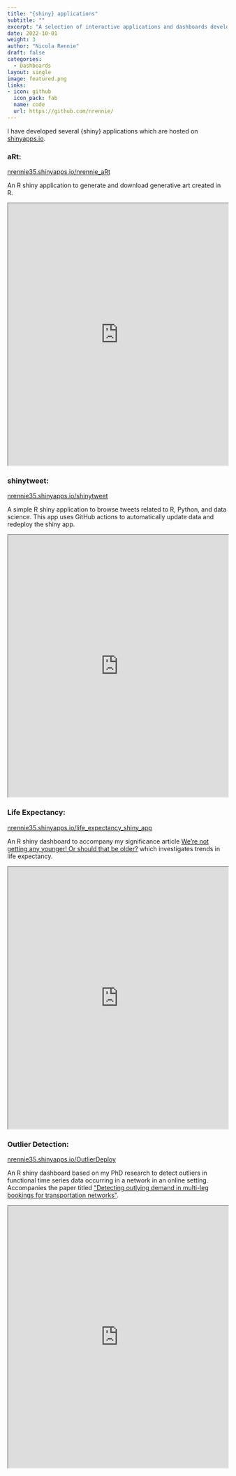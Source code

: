 ```yaml
---
title: "{shiny} applications"
subtitle: ""
excerpt: "A selection of interactive applications and dashboards developed using {shiny} in R and Python. "
date: 2022-10-01
weight: 3
author: "Nicola Rennie"
draft: false
categories:
  - Dashboards
layout: single
image: featured.png
links:
- icon: github
  icon_pack: fab
  name: code
  url: https://github.com/nrennie/
---
```


I have developed several {shiny} applications which are hosted on [shinyapps.io](https://www.shinyapps.io/). 

<h3>aRt:</h3><a href="https://nrennie35.shinyapps.io/nrennie_aRt/">nrennie35.shinyapps.io/nrennie_aRt</a>

An R shiny application to generate and download generative art created in R.

<iframe src="https://nrennie35.shinyapps.io/nrennie_aRt/" data-external="1" width="100%" height="600px"></iframe>


<h3>shinytweet:</h3> <a href="https://nrennie35.shinyapps.io/shinytweet/">nrennie35.shinyapps.io/shinytweet</a> 

A simple R shiny application to browse tweets related to R, Python, and data science. This app uses GitHub actions to automatically update data and redeploy the shiny app.

<iframe src="https://nrennie35.shinyapps.io/shinytweet/" data-external="1" width="100%" height="600px">
</iframe>


<h3>Life Expectancy:</h3> <a href="https://nrennie35.shinyapps.io/life_expectancy_shiny_app/">nrennie35.shinyapps.io/life_expectancy_shiny_app</a> 

An R shiny dashboard to accompany my significance article [We’re not getting any younger! Or should that be older?](https://www.significancemagazine.com/science/723-we-re-not-getting-any-younger-or-should-that-be-older) which investigates trends in life expectancy.

<iframe src="https://nrennie35.shinyapps.io/life_expectancy_shiny_app/" data-external="1" width="100%" height="600px">
</iframe>



<h3>Outlier Detection:</h3> <a href="https://nrennie35.shinyapps.io/OutlierDeploy/">nrennie35.shinyapps.io/OutlierDeploy</a> 

An R shiny dashboard based on my PhD research to detect outliers in functional time series data occurring in a network in an online setting. Accompanies the paper titled ["Detecting outlying demand in multi-leg bookings for transportation networks"](https://arxiv.org/abs/2104.04157).

<iframe src="https://nrennie35.shinyapps.io/OutlierDeploy/" data-external="1" width="100%" height="600px">
</iframe>
